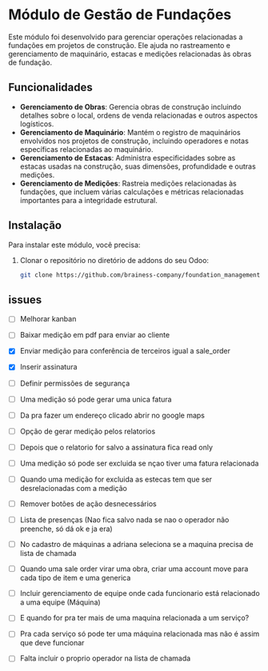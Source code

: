 # Módulo de Gestão de Fundações

Este módulo foi desenvolvido para gerenciar operações relacionadas a fundações em projetos de construção. Ele ajuda no rastreamento e gerenciamento de maquinário, estacas e medições relacionadas às obras de fundação.

## Funcionalidades

- **Gerenciamento de Obras**: Gerencia obras de construção incluindo detalhes sobre o local, ordens de venda relacionadas e outros aspectos logísticos.
- **Gerenciamento de Maquinário**: Mantém o registro de maquinários envolvidos nos projetos de construção, incluindo operadores e notas específicas relacionadas ao maquinário.
- **Gerenciamento de Estacas**: Administra especificidades sobre as estacas usadas na construção, suas dimensões, profundidade e outras medições.
- **Gerenciamento de Medições**: Rastreia medições relacionadas às fundações, que incluem várias calculações e métricas relacionadas importantes para a integridade estrutural.

## Instalação

Para instalar este módulo, você precisa:

1. Clonar o repositório no diretório de addons do seu Odoo:
   ```bash
   git clone https://github.com/brainess-company/foundation_management.git

## issues
- [ ] Melhorar kanban
- [ ] Baixar medição em pdf para enviar ao cliente
- [x] Enviar medição para conferência de terceiros igual a sale_order
- [x] Inserir assinatura
- [ ] Definir permissões de segurança
- [ ] Uma medição só pode gerar uma unica fatura
- [ ] Da pra fazer um endereço clicado abrir no google maps
- [ ] Opção de gerar medição pelos relatorios
- [ ] Depois que o relatorio for salvo a assinatura fica read only
- [ ] Uma medição só pode ser excluida se nçao tiver uma fatura relacionada
- [ ] Quando uma medição for excluida as estecas tem que ser desrelacionadas com a medição
- [ ] Remover botões de ação desnecessários
- [ ] Lista de presenças (Nao fica salvo nada se nao o operador não preenche, só dá ok e ja era)
- [ ] No cadastro de máquinas a adriana seleciona se a maquina precisa de lista de chamada
- [ ] Quando uma sale order virar uma obra, criar uma account move para cada tipo de item e uma generica
- [ ] Incluir gerenciamento de equipe onde cada funcionario está relacionado a uma equipe (Máquina)
- [ ] E quando for pra ter mais de uma maquina relacionada a um serviço?
- [ ] Pra cada serviço só pode ter uma máquina relacionada mas não é assim que deve funcionar
- [ ] Falta incluir o proprio operador na lista de chamada

